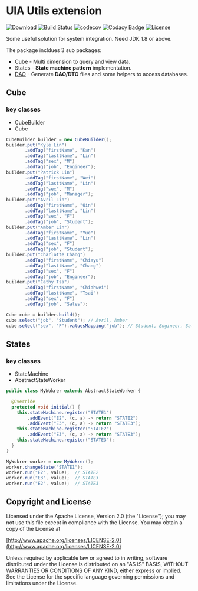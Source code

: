 UIA Utils extension
================

[![Download](https://api.bintray.com/packages/uia4j/maven/uia-utils-ext/images/download.svg)](https://bintray.com/uia4j/maven/uia-utils-ext/_latestVersion)
[![Build Status](https://travis-ci.org/uiaj4/uia-utils-ext.svg?branch=master)](https://travis-ci.org/uia4j/uia-utils-ext)
[![codecov](https://codecov.io/gh/uia4j/uia-utils-ext/branch/master/graph/badge.svg)](https://codecov.io/gh/uia4j/uia-utils-ext)
[![Codacy Badge](https://api.codacy.com/project/badge/Grade/4466fb1ecba5481691e8befeacb27d32)](https://www.codacy.com/app/gazer2kanlin/uia-utils-ext?utm_source=github.com&amp;utm_medium=referral&amp;utm_content=uia4j/uia-utils-ext&amp;utm_campaign=Badge_Grade)
[![License](https://img.shields.io/github/license/uia4j/uia-utils-ext.svg)](LICENSE)


Some useful solution for system integration. Need JDK 1.8 or above.

The package incldues 3 sub packages:

* Cube - Multi dimension to query and view data.
* States - __State machine pattern__ implementation.
* [DAO](README_DAO.md) - Generate __DAO/DTO__ files and some helpers to access databases.

## Cube
### key classes
* CubeBuilder
* Cube

```java
CubeBuilder builder = new CubeBuilder();
builder.put("Kyle Lin")
       .addTag("firstName", "Kan")
       .addTag("lasttName", "Lin")
       .addTag("sex", "M")
       .addTag("job", "Engineer");
builder.put("Patrick Lin")
       .addTag("firstName", "Wei")
       .addTag("lasttName", "Lin")
       .addTag("sex", "M")
       .addTag("job", "Manager");
builder.put("Avril Lin")
       .addTag("firstName", "Qin")
       .addTag("lasttName", "Lin")
       .addTag("sex", "F")
       .addTag("job", "Student");
builder.put("Amber Lin")
       .addTag("firstName", "Yue")
       .addTag("lasttName", "Lin")
       .addTag("sex", "F")
       .addTag("job", "Student");
builder.put("Charlotte Chang")
       .addTag("firstName", "Chiayu")
       .addTag("lasttName", "Chang")
       .addTag("sex", "F")
       .addTag("job", "Engineer");
builder.put("Cathy Tsa")
       .addTag("firstName", "Chiahwei")
       .addTag("lasttName", "Tsai")
       .addTag("sex", "F")
       .addTag("job", "Sales");

Cube cube = builder.build();
cube.select("job", "Student"); // Avril, Amber
cube.select("sex", "F").valuesMapping("job"); // Student, Engineer, Sales
```

## States
### key classes
* StateMachine
* AbstractStateWorker

```java
public class MyWokrer extends AbstractStateWorker {

  @Override
  protected void initial() {
    this.stateMachine.register("STATE1")
        .addEvent("E2", (c, a) -> return "STATE2")
        .addEvent("E3", (c, a) -> return "STATE3");
    this.stateMachine.register("STATE2")
        .addEvent("E3", (c, a) -> return "STATE3");
    this.stateMachine.register("STATE3");
  }
}

MyWokrer worker = new MyWokrer();
worker.changeState("STATE1");
worker.run("E2", value);  // STATE2
worker.run("E3", value);  // STATE3
worker.run("E2", value);  // STATE3
```

## Copyright and License

Licensed under the Apache License, Version 2.0 (the "License");
you may not use this file except in compliance with the License.
You may obtain a copy of the License at

[http://www.apache.org/licenses/LICENSE-2.0](http://www.apache.org/licenses/LICENSE-2.0)

Unless required by applicable law or agreed to in writing, software
distributed under the License is distributed on an "AS IS" BASIS,
WITHOUT WARRANTIES OR CONDITIONS OF ANY KIND, either express or implied.
See the License for the specific language governing permissions and
limitations under the License.
